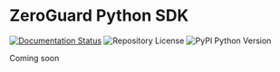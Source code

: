 ZeroGuard Python SDK
====================
[![Documentation Status](https://readthedocs.org/projects/zeroguard-python-sdk/badge/?version=latest)](https://zeroguard-python-sdk.readthedocs.io/en/latest/?badge=latest) ![Repository License](https://img.shields.io/github/license/zeroguard/zeroguard-sdk-python) ![PyPI Python Version](https://img.shields.io/pypi/pyversions/zeroguard-sdk)

Coming soon
